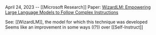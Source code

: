 April 24, 2023 -- [[Microsoft Research]]
Paper: [WizardLM: Empowering Large Language Models to Follow Complex Instructions](https://arxiv.org/abs/2304.12244)

See: [[WizardLM]], the model for which this technique was developed
Seems like an improvement in some ways ((?)) over [[Self-Instruct]]
